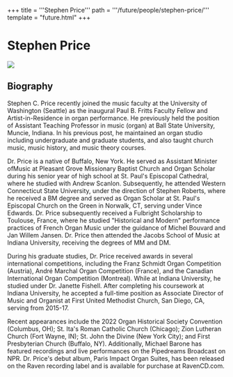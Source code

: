 +++
title = '''Stephen Price'''
path = '''/future/people/stephen-price/'''
template = "future.html"
+++

<h1>Stephen Price</h1>

<img src="https://custom.cvent.com/C3A4539B19F74ABCB6FCE437F6BC0A74/files/event/910aaf2914d44586a56fbd0b3b2c31c0/1bea5b2058e0443eafe52696bb2e25a9.jpg">
<h2>Biography</h2>
<p>Stephen C. Price recently joined the music faculty at the University of Washington (Seattle) as the inaugural Paul B. Fritts Faculty Fellow and Artist-in-Residence in organ performance. He previously held the position of Assistant Teaching Professor in music (organ) at Ball State University, Muncie, Indiana. In his previous post, he maintained an organ studio including undergraduate and graduate students, and also taught church music, music history, and music theory courses. 

Dr. Price is a native of Buffalo, New York. He served as Assistant Minister ofMusic at Pleasant Grove Missionary Baptist Church and Organ Scholar during his senior year of high school at St. Paul's Episcopal Cathedral, where he studied with Andrew Scanlon. Subsequently, he attended Western Connecticut State University, under the direction of Stephen Roberts, where he received a BM degree and served as Organ Scholar at St. Paul's Episcopal Church on the Green in Norwalk,
CT, serving under Vince Edwards. Dr. Price subsequently received a Fulbright Scholarship to Toulouse, France, where he studied "Historical and Modern" performance practices of French Organ Music under the guidance of Michel Bouvard and Jan Willem Jansen. Dr. Price then attended the Jacobs School of Music at Indiana University, receiving the degrees of MM and DM.

During his graduate studies, Dr. Price received awards in several
international competitions, including the Franz Schmidt Organ Competition (Austria), André Marchal Organ Competition (France), and the Canadian International Organ Competition (Montreal). While at Indiana University, he studied under Dr. Janette Fishell. After completing his coursework at Indiana University, he accepted a full-time position as Associate Director of Music and Organist at First United Methodist Church, San Diego, CA, serving from 2015-17. 

Recent appearances include the 2022 Organ Historical Society Convention (Columbus, OH); St. Ita's Roman Catholic Church (Chicago); Zion Lutheran Church (Fort Wayne, IN); St. John the Divine (New York City); and First Presbyterian Church (Buffalo, NY). Additionally, Michael Barone has featured recordings and live performances on the Pipedreams Broadcast on NPR. Dr. Price's debut album, Paris Impact Organ Suites, has been released on the Raven recording label and is available for purchase at RavenCD.com.</p>


